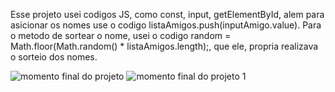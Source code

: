 Esse projeto usei codigos JS, como const, input, getElementById, alem para asicionar os nomes use o codigo listaAmigos.push(inputAmigo.value).
Para o metodo de sortear o nome, usei o codigo random = Math.floor(Math.random() * listaAmigos.length);, que ele, propria realizava o sorteio dos nomes.

![momento final do projeto](https://github.com/user-attachments/assets/98291b0d-f166-41e4-a336-c1836de328ba)
![momento final do projeto 1](https://github.com/user-attachments/assets/3d79d679-6be2-4d3f-9e25-b138748ec495)

